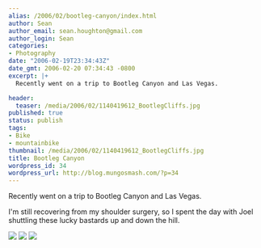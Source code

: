 ```yaml
---
alias: /2006/02/bootleg-canyon/index.html
author: Sean
author_email: sean.houghton@gmail.com
author_login: Sean
categories:
- Photography
date: "2006-02-19T23:34:43Z"
date_gmt: 2006-02-20 07:34:43 -0800
excerpt: |+
  Recently went on a trip to Bootleg Canyon and Las Vegas.

header:
  teaser: /media/2006/02/1140419612_BootlegCliffs.jpg
published: true
status: publish
tags:
- Bike
- mountainbike
thumbnail: /media/2006/02/1140419612_BootlegCliffs.jpg
title: Bootleg Canyon
wordpress_id: 34
wordpress_url: http://blog.mungosmash.com/?p=34
---
```

Recently went on a trip to Bootleg Canyon and Las Vegas.

I'm still recovering from my shoulder surgery, so I spent the day with Joel shuttling these lucky bastards up and down the hill.

![]({{site.url_root}}/media/2006/02/1140419612_BootlegCliffs.jpg)
![]({{site.url_root}}/media/2006/02/1140420627_BootlegJumps.jpg)
![]({{site.url_root}}/media/2006/02/1140420846_BootlegSean.jpg)
